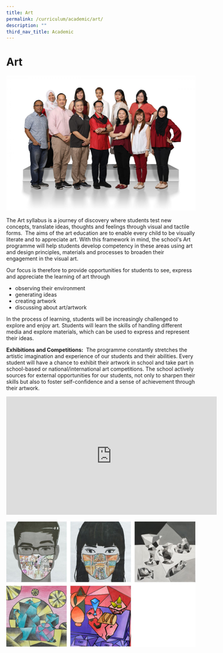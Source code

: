 ```yaml
---
title: Art
permalink: /curriculum/academic/art/
description: ""
third_nav_title: Academic
---
```

# **Art**


![](/images/Aesthetics-Craft-N-Technology-1536x1097.jpg)

The Art syllabus is a journey of discovery where students test new concepts, translate ideas, thoughts and feelings through visual and tactile forms.  The aims of the art education are to enable every child to be visually literate and to appreciate art. With this framework in mind, the school‘s Art programme will help students develop competency in these areas using art and design principles, materials and processes to broaden their engagement in the visual art.

Our focus is therefore to provide opportunities for students to see, express and appreciate the learning of art through

*   observing their environment
*   generating ideas
*   creating artwork
*   discussing about art/artwork

In the process of learning, students will be increasingly challenged to explore and enjoy art. Students will learn the skills of handling different media and explore materials, which can be used to express and represent their ideas.

**Exhibitions and Competitions:**  The programme constantly stretches the artistic imagination and experience of our students and their abilities. Every student will have a chance to exhibit their artwork in school and take part in school-based or national/international art competitions. The school actively sources for external opportunities for our students, not only to sharpen their skills but also to foster self-confidence and a sense of achievement through their artwork.

<iframe width="560" height="315" src="https://www.youtube.com/embed/2Jxwx2-flz4" title="YouTube video player" frameborder="0" allow="accelerometer; autoplay; clipboard-write; encrypted-media; gyroscope; picture-in-picture" allowfullscreen></iframe>




![](/images/ART.jpg)